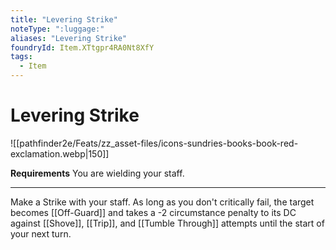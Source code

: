 ```yaml
---
title: "Levering Strike"
noteType: ":luggage:"
aliases: "Levering Strike"
foundryId: Item.XTtgpr4RA0Nt8XfY
tags:
  - Item
---
```


# Levering Strike
![[pathfinder2e/Feats/zz_asset-files/icons-sundries-books-book-red-exclamation.webp|150]]

**Requirements** You are wielding your staff.

* * *

Make a Strike with your staff. As long as you don't critically fail, the target becomes [[Off-Guard]] and takes a -2 circumstance penalty to its DC against [[Shove]], [[Trip]], and [[Tumble Through]] attempts until the start of your next turn.
